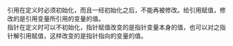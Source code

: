 引用在定义时必须初始化，而且一经初始化之后，不能再被修改。给引用赋值，修改的是引用变量所引用的变量的值。  
指针在定义时可以不初始化，指针赋值改变的是指针变量本身的值，也可以对之指针解引用赋值，这样改变的是指针指向的变量的值。